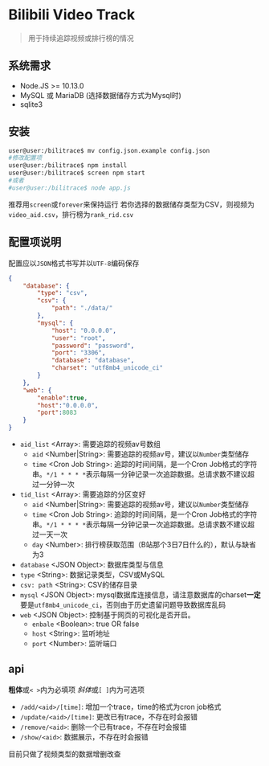 # Bilibili Video Track

> 用于持续追踪视频或排行榜的情况

## 系统需求

- Node.JS &gt;= 10.13.0
- MySQL 或 MariaDB (选择数据储存方式为Mysql时)
- sqlite3

## 安装

```sh
user@user:/bilitrace$ mv config.json.example config.json
#修改配置项
user@user:/bilitrace$ npm install
user@user:/bilitrace$ screen npm start
#或者
#user@user:/bilitrace$ node app.js
```

推荐用`screen`或`forever`来保持运行
若你选择的数据储存类型为CSV，则视频为`video_aid.csv`，排行榜为`rank_rid.csv`

## 配置项说明

配置应以`JSON`格式书写并以`UTF-8`编码保存

```json
{
    "database": {
        "type": "csv",
        "csv": {
            "path": "./data/"
        },
        "mysql": {
            "host": "0.0.0.0",
            "user": "root",
            "password": "password",
            "port": "3306",
            "database": "database",
            "charset": "utf8mb4_unicode_ci"
        }
    },
    "web": {
        "enable":true,
        "host":"0.0.0.0",
        "port":8083
    }
}
```

- `aid_list` &lt;Array&gt;: 需要追踪的视频av号数组
  - `aid` &lt;Number|String&gt;: 需要追踪的视频av号，建议以`Number`类型储存
  - `time` &lt;Cron Job String&gt;: 追踪的时间间隔，是一个Cron Job格式的字符串。`*/1 * * * *`表示每隔一分钟记录一次追踪数据。总请求数不建议超过一分钟一次
- `tid_list` &lt;Array&gt;: 需要追踪的分区变好
  - `aid` &lt;Number|String&gt;: 需要追踪的视频av号，建议以`Number`类型储存
  - `time` &lt;Cron Job String&gt;: 追踪的时间间隔，是一个Cron Job格式的字符串。`*/1 * * * *`表示每隔一分钟记录一次追踪数据。总请求数不建议超过一天一次
  - `day` &lt;Number&gt;: 排行榜获取范围（B站那个3日7日什么的），默认与缺省为3
- `database` &lt;JSON Object&gt;: 数据库类型与信息
- `type` &lt;String&gt;: 数据记录类型，CSV或MySQL
- `csv: path` &lt;String&gt;: CSV的储存目录
- `mysql` &lt;JSON Object&gt;: mysql数据库连接信息，请注意数据库的charset**一定**要是`utf8mb4_unicode_ci`，否则由于历史遗留问题导致数据库乱码
- `web` &lt;JSON Object&gt;: 控制基于网页的可视化是否开启。
  - `enbale` &lt;Boolean&gt;: true OR false
  - `host` &lt;String&gt;: 监听地址
  - `port` &lt;Number&gt;: 监听端口

## api

**粗体**或`< >`内为必填项 *斜体*或`[ ]`内为可选项

- `/add/<aid>/[time]`: 增加一个trace，time的格式为cron job格式
- `/update/<aid>/[time]`: 更改已有trace，不存在时会报错
- `/remove/<aid>`: 删除一个已有trace，不存在时会报错
- `/show/<aid>`: 数据展示，不存在时会报错

目前只做了视频类型的数据增删改查

